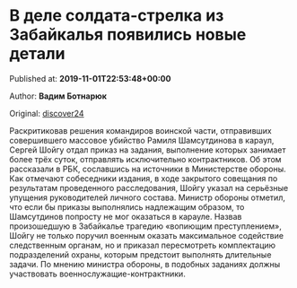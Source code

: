 
# В деле солдата-стрелка из Забайкалья появились новые детали

Published at: **2019-11-01T22:53:48+00:00**

Author: **Вадим Ботнарюк**

Original: [discover24](https://discover24.ru/2019/11/v-dele-soldata-strelka-iz-zabaykalya-poyavilis-novye-detali/)

Раскритиковав решения командиров воинской части, отправивших совершившего массовое убийство Рамиля Шамсутдинова в караул, Сергей Шойгу отдал приказ на задания, выполнение которых занимает более трёх суток, отправлять исключительно контрактников.
Об этом рассказали в РБК, сославшись на источники в Министерстве обороны. Как отмечают собеседники издания, в ходе закрытого совещания по результатам проведенного расследования, Шойгу указал на серьёзные упущения руководителей личного состава.
Министр обороны отметил, что если бы приказы выполнялись надлежащим образом, то Шамсутдинов попросту не мог оказаться в карауле.
Назвав произошедшую в Забайкалье трагедию «вопиющим преступлением», Шойгу не только поручил военным оказать максимальное содействие следственным органам, но и приказал пересмотреть комплектацию подразделений охраны, которым предстоит выполнять длительные задачи. По мнению министра обороны, в подобных заданиях должны участвовать военнослужащие-контрактники.
